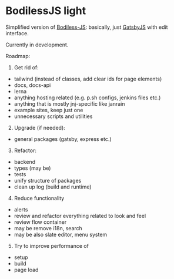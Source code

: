 # BodilessJS light

Simplified version of [Bodiless-JS](https://github.com/johnsonandjohnson/Bodiless-JS/): basically, just [GatsbyJS](https://www.gatsbyjs.com/) with edit interface.

Currently in development.

Roadmap:
1. Get rid of:
- tailwind (instead of classes, add clear ids for page elements)
- docs, docs-api
- lerna
- anything hosting related (e.g. p.sh configs, jenkins files etc.)
- anything that is mostly jnj-specific like janrain
- example sites, keep just one
- unnecessary scripts and utilities

2. Upgrade (if needed):
- general packages (gatsby, express etc.)

3. Refactor:
- backend
- types (may be)
- tests
- unify structure of packages
- clean up log (build and runtime)

4. Reduce functionality
- alerts
- review and refactor everything related to look and feel
- review flow container
- may be remove i18n, search
- may be also slate editor, menu system

5. Try to improve performance of
- setup
- build
- page load